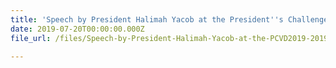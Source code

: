 ```yaml
---
title: 'Speech by President Halimah Yacob at the President''s Challenge 2019 Volunteer Drive'
date: 2019-07-20T00:00:00.000Z
file_url: /files/Speech-by-President-Halimah-Yacob-at-the-PCVD2019-2019-07-20.pdf

---
```


